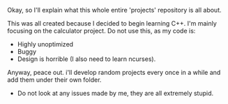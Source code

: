 Okay, so I'll explain what this whole entire 'projects' repository is all about.

This was all created because I decided to begin learning C++. I'm mainly focusing on the calculator project.
Do not use this, as my code is:

* Highly unoptimized
* Buggy
* Design is horrible (I also need to learn ncurses).

Anyway, peace out. i'll develop random projects every once in a while and add them under their own folder. 



* Do not look at any issues made by me, they are all extremely stupid.
